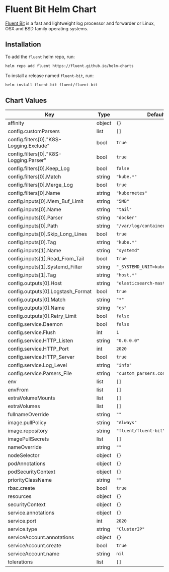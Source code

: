 # Fluent Bit Helm Chart

[Fluent Bit](https://fluentbit.io) is a fast and lightweight log processor and forwarder or Linux, OSX and BSD family operating systems.

## Installation

To add the `fluent` helm repo, run:

```sh
helm repo add fluent https://fluent.github.io/helm-charts
```

To install a release named `fluent-bit`, run:

```sh
helm install fluent-bit fluent/fluent-bit
```

## Chart Values

| Key | Type | Default | Description |
|-----|------|---------|-------------|
| affinity | object | `{}` |  |
| config.customParsers | list | `[]` |  |
| config.filters[0]."K8S-Logging.Exclude" | bool | `true` |  |
| config.filters[0]."K8S-Logging.Parser" | bool | `true` |  |
| config.filters[0].Keep_Log | bool | `false` |  |
| config.filters[0].Match | string | `"kube.*"` |  |
| config.filters[0].Merge_Log | bool | `true` |  |
| config.filters[0].Name | string | `"kubernetes"` |  |
| config.inputs[0].Mem_Buf_Limit | string | `"5MB"` |  |
| config.inputs[0].Name | string | `"tail"` |  |
| config.inputs[0].Parser | string | `"docker"` |  |
| config.inputs[0].Path | string | `"/var/log/containers/*.log"` |  |
| config.inputs[0].Skip_Long_Lines | bool | `true` |  |
| config.inputs[0].Tag | string | `"kube.*"` |  |
| config.inputs[1].Name | string | `"systemd"` |  |
| config.inputs[1].Read_From_Tail | bool | `true` |  |
| config.inputs[1].Systemd_Filter | string | `"_SYSTEMD_UNIT=kubelet.service"` |  |
| config.inputs[1].Tag | string | `"host.*"` |  |
| config.outputs[0].Host | string | `"elasticsearch-master"` |  |
| config.outputs[0].Logstash_Format | bool | `true` |  |
| config.outputs[0].Match | string | `"*"` |  |
| config.outputs[0].Name | string | `"es"` |  |
| config.outputs[0].Retry_Limit | bool | `false` |  |
| config.service.Daemon | bool | `false` |  |
| config.service.Flush | int | `1` |  |
| config.service.HTTP_Listen | string | `"0.0.0.0"` |  |
| config.service.HTTP_Port | int | `2020` |  |
| config.service.HTTP_Server | bool | `true` |  |
| config.service.Log_Level | string | `"info"` |  |
| config.service.Parsers_File | string | `"custom_parsers.conf"` |  |
| env | list | `[]` |  |
| envFrom | list | `[]` |  |
| extraVolumeMounts | list | `[]` |  |
| extraVolumes | list | `[]` |  |
| fullnameOverride | string | `""` |  |
| image.pullPolicy | string | `"Always"` |  |
| image.repository | string | `"fluent/fluent-bit"` |  |
| imagePullSecrets | list | `[]` |  |
| nameOverride | string | `""` |  |
| nodeSelector | object | `{}` |  |
| podAnnotations | object | `{}` |  |
| podSecurityContext | object | `{}` |  |
| priorityClassName | string | `""` |  |
| rbac.create | bool | `true` |  |
| resources | object | `{}` |  |
| securityContext | object | `{}` |  |
| service.annotations | object | `{}` |  |
| service.port | int | `2020` |  |
| service.type | string | `"ClusterIP"` |  |
| serviceAccount.annotations | object | `{}` |  |
| serviceAccount.create | bool | `true` |  |
| serviceAccount.name | string | `nil` |  |
| tolerations | list | `[]` |  |
